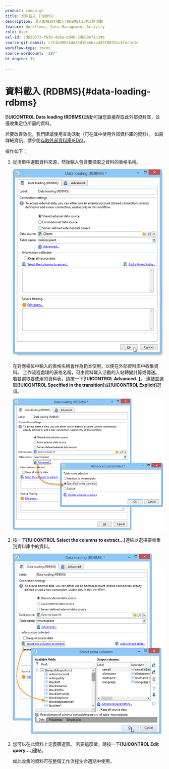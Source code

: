 ```yaml
---
product: campaign
title: 資料載入 (RDBMS)
description: 深入瞭解資料載入(RDBMS)工作流程活動
feature: Workflows, Data Management Activity
role: User
exl-id: 2d650573-f630-4aba-bd40-2db88ef1c346
source-git-commit: c3f4ad0b56dd45d19eebaa4d2f06551c8fecac1d
workflow-type: tm+mt
source-wordcount: '187'
ht-degree: 3%

---
```


# 資料載入 (RDBMS){#data-loading-rdbms}



**[!UICONTROL Data loading (RDBMS)]**&#x200B;活動可讓您直接存取此外部資料庫，並僅收集定位所需的資料。

若要改善效能，我們建議使用查詢活動（可在其中使用外部資料庫的資料）。 如需詳細資訊，請參閱[存取外部資料庫(FDA)](accessing-an-external-database-fda.md)。

操作如下：

1. 從清單中選取資料來源，然後輸入包含要擷取之資料的表格名稱。

   ![](assets/s_advuser_wf_sgbd_sample_1.png)

   在對應欄位中輸入的表格名稱會作為範本使用，以便在外部資料庫中收集資料。 工作流程處理的表格名稱，可由資料載入活動的入站轉變計算或傳送。 若要選取要使用的資料表，請按一下&#x200B;**[!UICONTROL Advanced..]**。 連結並選取&#x200B;**[!UICONTROL Specified in the transition]**&#x200B;或&#x200B;**[!UICONTROL Explicit]**&#x200B;選項。

   ![](assets/s_advuser_wf_sgbd_sample_5.png)

1. 按一下&#x200B;**[!UICONTROL Select the columns to extract...]**&#x200B;連結以選擇要收集到資料庫中的資料。

   ![](assets/s_advuser_wf_sgbd_sample_2.png)

1. 您可以在此資料上定義篩選器。 若要這麼做，請按一下&#x200B;**[!UICONTROL Edit query....]**&#x200B;連結。

   如此收集的資料可在整個工作流程生命週期中使用。
